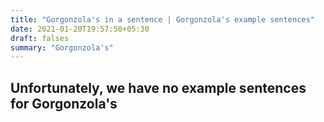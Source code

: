 ```yaml
---
title: "Gorgonzola's in a sentence | Gorgonzola's example sentences"
date: 2021-01-20T19:57:50+05:30
draft: falses
summary: "Gorgonzola's"
---
```

## Unfortunately, we have no example sentences for Gorgonzola's                 
